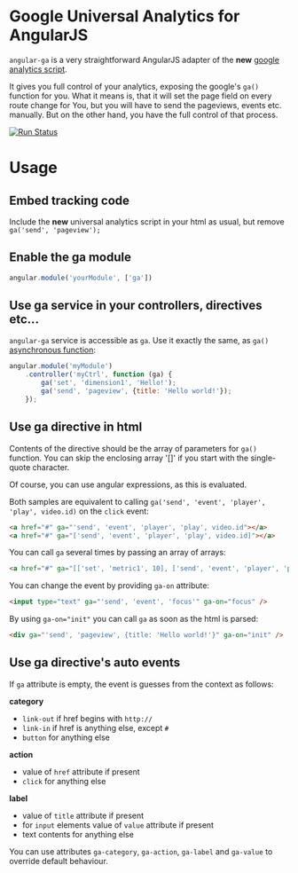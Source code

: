 Google Universal Analytics for AngularJS
========================================

`angular-ga` is a very straightforward AngularJS adapter of the 
**new** [google analytics script](https://developers.google.com/analytics/devguides/collection/analyticsjs/). 

It gives you full control of your analytics, exposing the google's `ga()` function for you.
What it means is, that it will set the page field on every route change for You, but you will 
have to send the pageviews, events etc. manually. But on the other hand, you have the full control of that process.

[![Run Status](https://api.shippable.com/projects/590984af86175d07006104c3/badge?branch=master)](https://app.shippable.com/github/afshinrudgar/angular-ga)


Usage
=====

## Embed tracking code

Include the **new** universal analytics script in your html as usual, but remove `ga('send', 'pageview');`

## Enable the ga module

```js
angular.module('yourModule', ['ga'])
```

## Use ga service in your controllers, directives etc...

`angular-ga` service is accessible as `ga`. Use it exactly the same, as `ga()` [asynchronous function](https://developers.google.com/analytics/devguides/collection/analyticsjs/method-reference):

```js
angular.module('myModule')
    .controller('myCtrl', function (ga) {
        ga('set', 'dimension1', 'Hello!');
        ga('send', 'pageview', {title: 'Hello world!'});
    });
```

## Use ga directive in html

Contents of the directive should be the array of parameters for `ga()` function. 
You can skip the enclosing array '[]' if you start with the single-quote character.

Of course, you can use angular expressions, as this is evaluated.

Both samples are equivalent to calling `ga('send', 'event', 'player', 'play', video.id)` on the `click` event:

```html
<a href="#" ga="'send', 'event', 'player', 'play', video.id"></a>
<a href="#" ga="['send', 'event', 'player', 'play', video.id]"></a>
```

You can call `ga` several times by passing an array of arrays:

```html
<a href="#" ga="[['set', 'metric1', 10], ['send', 'event', 'player', 'play', video.id]]"></a>
```

You can change the event by providing `ga-on` attribute:

```html
<input type="text" ga="'send', 'event', 'focus'" ga-on="focus" />
```

By using `ga-on="init"` you can call `ga` as soon as the html is parsed:

```html
<div ga="'send', 'pageview', {title: 'Hello world!'}" ga-on="init" />
```

## Use ga directive's auto events

If `ga` attribute is empty, the event is guesses from the context as follows:

**category**

- `link-out` if href begins with `http://`
- `link-in` if href is anything else, except `#`
- `button` for anything else

**action**

- value of `href` attribute if present
- `click` for anything else

**label**

- value of `title` attribute if present
- for `input` elements value of `value` attribute if present
- text contents for anything else

You can use attributes `ga-category`, `ga-action`, `ga-label` and `ga-value` to override
default behaviour.

